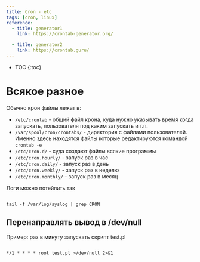 ```yaml
---
title: Cron - etc
tags: [cron, linux]
reference:
  - title: generator1
    link: https://crontab-generator.org/

  - title: generator2
    link: https://crontab.guru/
---
```


* TOC 
{:toc}

# Всякое разное

Обычно крон файлы лежат в:
* ```/etc/crontab``` - общий файл крона, куда нужно указывать время когда запускать, пользователя под каким запускать и т.п.
* ```/var/spool/cron/crontabs/``` - директория с файлами пользователей. Именно здесь находятся файлы которые редактируются командой ```crontab -e```
* ```/etc/cron.d/``` - суда создают файлы всякие программы
* ```/etc/cron.hourly/``` - запуск раз в час
* ```/etc/cron.daily/``` - запуск раз в день
* ```/etc/cron.weekly/``` - запуск раз в неделю
* ```/etc/cron.monthly/``` - запуск раз в месяц

Логи можно потейлить так
<pre><code class="shell">
tail -f /var/log/syslog | grep CRON
</code></pre>

## Перенаправлять вывод в /dev/null

Пример: раз в минуту запускать скрипт test.pl
<pre><code class="shell">
*/1 * * * * root test.pl >/dev/null 2>&1
</code></pre>